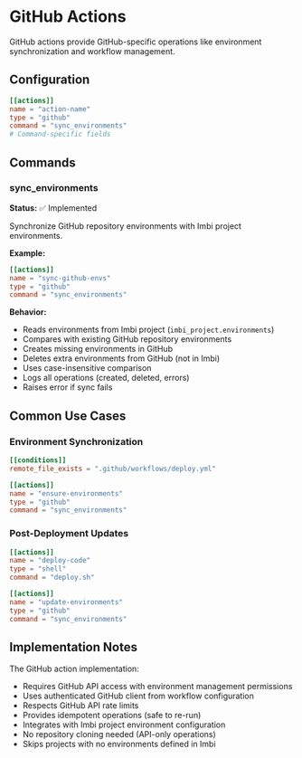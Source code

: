 # GitHub Actions

GitHub actions provide GitHub-specific operations like environment synchronization and workflow management.

## Configuration

```toml
[[actions]]
name = "action-name"
type = "github"
command = "sync_environments"
# Command-specific fields
```

## Commands

### sync_environments

**Status:** ✅ Implemented

Synchronize GitHub repository environments with Imbi project environments.

**Example:**
```toml
[[actions]]
name = "sync-github-envs"
type = "github"
command = "sync_environments"
```

**Behavior:**

- Reads environments from Imbi project (`imbi_project.environments`)
- Compares with existing GitHub repository environments
- Creates missing environments in GitHub
- Deletes extra environments from GitHub (not in Imbi)
- Uses case-insensitive comparison
- Logs all operations (created, deleted, errors)
- Raises error if sync fails

## Common Use Cases

### Environment Synchronization

```toml
[[conditions]]
remote_file_exists = ".github/workflows/deploy.yml"

[[actions]]
name = "ensure-environments"
type = "github"
command = "sync_environments"
```

### Post-Deployment Updates

```toml
[[actions]]
name = "deploy-code"
type = "shell"
command = "deploy.sh"

[[actions]]
name = "update-environments"
type = "github"
command = "sync_environments"
```

## Implementation Notes

The GitHub action implementation:

- Requires GitHub API access with environment management permissions
- Uses authenticated GitHub client from workflow configuration
- Respects GitHub API rate limits
- Provides idempotent operations (safe to re-run)
- Integrates with Imbi project environment configuration
- No repository cloning needed (API-only operations)
- Skips projects with no environments defined in Imbi
